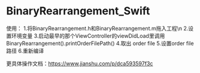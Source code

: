 # BinaryRearrangement_Swift
使用：
1.将BinaryRearrangement.h和BinaryRearrangement.m拖入工程\n
2.设置环境变量
3.启动最早的那个ViewController的viewDidLoad里调用BinaryRearrangement().printOrderFilePath()
4.取出 order file
5.设置order file 路径
6.重新编译

更具体操作文档：https://www.jianshu.com/p/dca593597f3c
